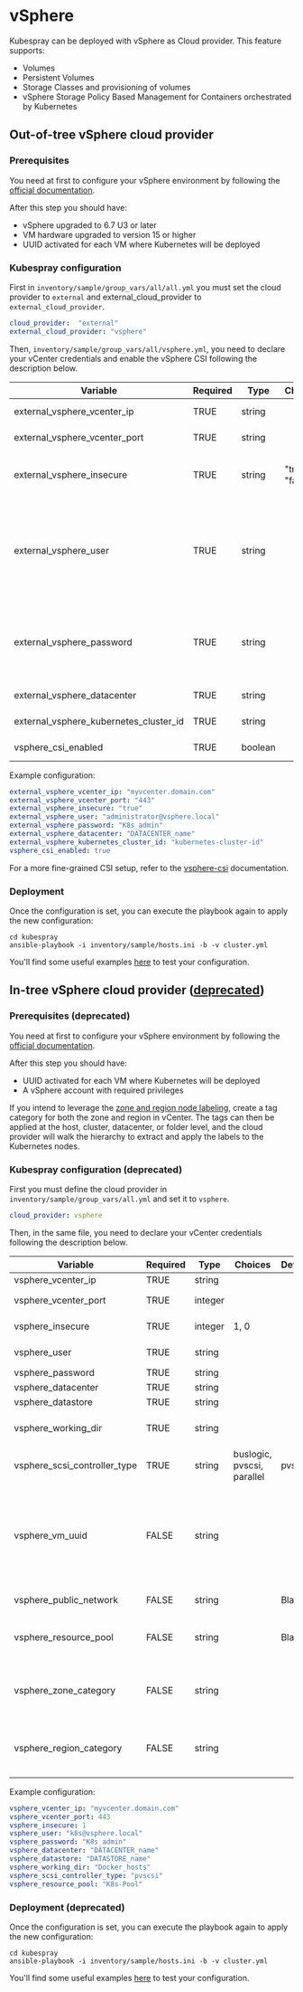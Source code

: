 # vSphere

Kubespray can be deployed with vSphere as Cloud provider. This feature supports:

- Volumes
- Persistent Volumes
- Storage Classes and provisioning of volumes
- vSphere Storage Policy Based Management for Containers orchestrated by Kubernetes

## Out-of-tree vSphere cloud provider

### Prerequisites

You need at first to configure your vSphere environment by following the [official documentation](https://github.com/kubernetes/cloud-provider-vsphere/blob/master/docs/book/tutorials/kubernetes-on-vsphere-with-kubeadm.md#prerequisites).

After this step you should have:

- vSphere upgraded to 6.7 U3 or later
- VM hardware upgraded to version 15 or higher
- UUID activated for each VM where Kubernetes will be deployed

### Kubespray configuration

First in `inventory/sample/group_vars/all/all.yml` you must set the cloud provider to `external` and external_cloud_provider to `external_cloud_provider`.

```yml
cloud_provider:  "external"
external_cloud_provider: "vsphere"
```

Then, `inventory/sample/group_vars/all/vsphere.yml`, you need to declare your vCenter credentials and enable the vSphere CSI following the description below.

| Variable                               | Required | Type    | Choices                    | Default                   | Comment                                                                                                             |
|----------------------------------------|----------|---------|----------------------------|---------------------------|---------------------------------------------------------------------------------------------------------------------|
| external_vsphere_vcenter_ip            | TRUE     | string  |                            |                           | IP/URL of the vCenter                                                                                               |
| external_vsphere_vcenter_port          | TRUE     | string  |                            | "443"                     | Port of the vCenter API                                                                                             |
| external_vsphere_insecure              | TRUE     | string  | "true", "false"            | "true"                    | set to "true" if the host above uses a self-signed cert                                                             |
| external_vsphere_user                  | TRUE     | string  |                            |                           | User name for vCenter with required privileges (Can also be specified with the `VSPHERE_USER` environment variable) |
| external_vsphere_password              | TRUE     | string  |                            |                           | Password for vCenter (Can also be specified with the `VSPHERE_PASSWORD` environment variable)                       |
| external_vsphere_datacenter            | TRUE     | string  |                            |                           | Datacenter name to use                                                                                              |
| external_vsphere_kubernetes_cluster_id | TRUE     | string  |                            | "kubernetes-cluster-id"   | Kubernetes cluster ID to use                                                                                        |
| vsphere_csi_enabled                    | TRUE     | boolean |                            | false                     | Enable vSphere CSI                                                                                                  |

Example configuration:

```yml
external_vsphere_vcenter_ip: "myvcenter.domain.com"
external_vsphere_vcenter_port: "443"
external_vsphere_insecure: "true"
external_vsphere_user: "administrator@vsphere.local"
external_vsphere_password: "K8s_admin"
external_vsphere_datacenter: "DATACENTER_name"
external_vsphere_kubernetes_cluster_id: "kubernetes-cluster-id"
vsphere_csi_enabled: true
```

For a more fine-grained CSI setup, refer to the [vsphere-csi](/docs/vsphere-csi.md) documentation.

### Deployment

Once the configuration is set, you can execute the playbook again to apply the new configuration:

```ShellSession
cd kubespray
ansible-playbook -i inventory/sample/hosts.ini -b -v cluster.yml
```

You'll find some useful examples [here](https://github.com/kubernetes/cloud-provider-vsphere/blob/master/docs/book/tutorials/kubernetes-on-vsphere-with-kubeadm.md#sample-manifests-to-test-csi-driver-functionality) to test your configuration.

## In-tree vSphere cloud provider ([deprecated](https://cloud-provider-vsphere.sigs.k8s.io/concepts/in_tree_vs_out_of_tree.html))

### Prerequisites (deprecated)

You need at first to configure your vSphere environment by following the [official documentation](https://kubernetes.io/docs/getting-started-guides/vsphere/#vsphere-cloud-provider).

After this step you should have:

- UUID activated for each VM where Kubernetes will be deployed
- A vSphere account with required privileges

If you intend to leverage the [zone and region node labeling](https://kubernetes.io/docs/reference/kubernetes-api/labels-annotations-taints/#failure-domain-beta-kubernetes-io-region), create a tag category for both the zone and region in vCenter.  The tags can then be applied at the host, cluster, datacenter, or folder level, and the cloud provider will walk the hierarchy to extract and apply the labels to the Kubernetes nodes.

### Kubespray configuration (deprecated)

First you must define the cloud provider in `inventory/sample/group_vars/all.yml` and set it to `vsphere`.

```yml
cloud_provider: vsphere
```

Then, in the same file, you need to declare your vCenter credentials following the description below.

| Variable                     | Required | Type    | Choices                    | Default | Comment                                                                                                                                                                                                                                 |
|------------------------------|----------|---------|----------------------------|---------|-----------------------------------------------------------------------------------------------------------------------------------------------------------------------------------------------------------------------------------------|
| vsphere_vcenter_ip           | TRUE     | string  |                            |         | IP/URL of the vCenter                                                                                                                                                                                                                   |
| vsphere_vcenter_port         | TRUE     | integer |                            |         | Port of the vCenter API. Commonly 443                                                                                                                                                                                                   |
| vsphere_insecure             | TRUE     | integer | 1, 0                       |         | set to 1 if the host above uses a self-signed cert                                                                                                                                                                                      |
| vsphere_user                 | TRUE     | string  |                            |         | User name for vCenter with required privileges                                                                                                                                                                                          |
| vsphere_password             | TRUE     | string  |                            |         | Password for vCenter                                                                                                                                                                                                                    |
| vsphere_datacenter           | TRUE     | string  |                            |         | Datacenter name to use                                                                                                                                                                                                                  |
| vsphere_datastore            | TRUE     | string  |                            |         | Datastore name to use                                                                                                                                                                                                                   |
| vsphere_working_dir          | TRUE     | string  |                            |         | Working directory from the view "VMs and template" in the   vCenter where VM are placed                                                                                                                                                 |
| vsphere_scsi_controller_type | TRUE     | string  | buslogic, pvscsi, parallel | pvscsi  | SCSI controller name. Commonly "pvscsi".                                                                                                                                                                                                |
| vsphere_vm_uuid              | FALSE    | string  |                            |         | VM Instance UUID of virtual machine that host K8s master. Can be retrieved from instanceUuid property in VmConfigInfo, or as vc.uuid in VMX file or in `/sys/class/dmi/id/product_serial` (Optional, only used for Kubernetes <= 1.9.2) |
| vsphere_public_network       | FALSE    | string  |                            | Blank   | Name of the   network the VMs are joined to                                                                                                                                                                                             |
| vsphere_resource_pool        | FALSE    | string  |                            | Blank   | Name of the Resource pool where the VMs are located (Optional, only used for Kubernetes >= 1.9.2)                                                                                                                                       |
| vsphere_zone_category        | FALSE    | string  |                            |         | Name of the tag category used to set the `failure-domain.beta.kubernetes.io/zone` label on nodes (Optional, only used for Kubernetes >= 1.12.0)                                                                                         |
| vsphere_region_category      | FALSE    | string  |                            |         | Name of the tag category used to set the `failure-domain.beta.kubernetes.io/region` label on nodes (Optional, only used for Kubernetes >= 1.12.0)                                                                                       |

Example configuration:

```yml
vsphere_vcenter_ip: "myvcenter.domain.com"
vsphere_vcenter_port: 443
vsphere_insecure: 1
vsphere_user: "k8s@vsphere.local"
vsphere_password: "K8s_admin"
vsphere_datacenter: "DATACENTER_name"
vsphere_datastore: "DATASTORE_name"
vsphere_working_dir: "Docker_hosts"
vsphere_scsi_controller_type: "pvscsi"
vsphere_resource_pool: "K8s-Pool"
```

### Deployment (deprecated)

Once the configuration is set, you can execute the playbook again to apply the new configuration:

```ShellSession
cd kubespray
ansible-playbook -i inventory/sample/hosts.ini -b -v cluster.yml
```

You'll find some useful examples [here](https://github.com/kubernetes/examples/tree/master/staging/volumes/vsphere) to test your configuration.
